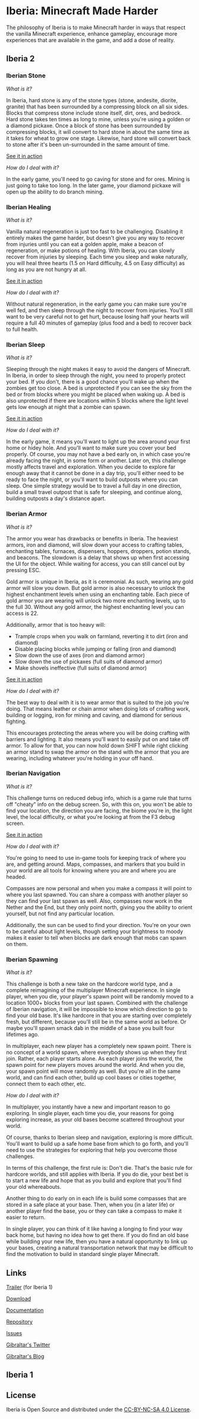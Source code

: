 Iberia: Minecraft Made Harder
====================

The philosophy of Iberia is to make Minecraft harder in ways that respect the vanilla Minecraft
experience, enhance gameplay, encourage more experiences that are available in the game, and add
a dose of reality.

Iberia 2
----------

### Iberian Stone

*What is it?*

In Iberia, hard stone is any of the stone types (stone, andesite, diorite, granite) that has been
surrounded by a compressing block on all six sides. Blocks that compress stone include stone
itself, dirt, ores, and bedrock. Hard stone takes ten times as long to mine, unless you're using a
golden or a diamond pickaxe. Once a block of stone has been surrounded by compressing blocks, it
will convert to hard stone in about the same time as it takes for wheat to grow one stage.
Likewise, hard stone will convert back to stone after it's been un-surrounded in the same amount
of time. 

[See it in action](http://imgur.com/a/9ognN)

*How do I deal with it?*

In the early game, you'll need to go caving for stone and for ores. Mining is just going to take
too long. In the later game, your diamond pickaxe will open up the ability to do branch mining.

### Iberian Healing

*What is it?*

Vanilla natural regeneration is just too fast to be challenging. Disabling it entirely makes the 
game harder, but doesn't give you any way to recover from injuries until you can eat a golden
apple, make a beacon of regeneration, or make potions of healing. With Iberia, you can slowly
recover from injuries by sleeping. Each time you sleep and wake naturally, you will heal
three hearts (1.5 on Hard difficulty, 4.5 on Easy difficulty) as long as you are not hungry at
all.

[See it in action](http://imgur.com/a/i01Xy)

*How do I deal with it?*

Without natural regeneration, in the early game you can make sure you're well fed, and then sleep
through the night to recover from injuries. You'll still want to be very careful not to get hurt,
because losing half your hearts will require a full 40 minutes of gameplay (plus food and a bed)
to recover back to full health. 

### Iberian Sleep

*What is it?*

Sleeping through the night makes it easy to avoid the dangers of Minecraft. In Iberia, in order to
sleep through the night, you need to properly protect your bed. If you don't, there is a good
chance you'll wake up when the zombies get too close. A bed is unprotected if you can see the sky
from the bed or from blocks where you might be placed when waking up. A bed is also unprotected if
there are locations within 5 blocks where the light level gets low enough at night that a zombie
can spawn. 

[See it in action](http://imgur.com/a/i01Xy)

*How do I deal with it?*

In the early game, it means you'll want to light up the area around your first home or hidey hole.
And you'll want to make sure you cover your bed properly. Of course, you may not have a bed early
on, in which case you're already facing the night, in some form or another. Later on, this
challenge mostly affects travel and exploration. When you decide to explore far enough away that it
cannot be done in a day trip, you'll either need to be ready to face the night, or you'll want to
build outposts where you can sleep. One simple strategy would be to travel a full day in one
direction, build a small travel outpost that is safe for sleeping, and continue along, building 
outposts a day's distance apart.

### Iberian Armor

*What is it?*

The armor you wear has drawbacks or benefits in Iberia. The heaviest armors, iron and diamond, will
slow down your access to crafting tables, enchanting tables, furnaces, dispensers, hoppers,
droppers, potion stands, and beacons. The slowdown is a delay that shows up when first accessing
the UI for the object. While waiting for access, you can still cancel out by pressing ESC.

Gold armor is unique in Iberia, as it is ceremonial. As such, wearing any gold armor will slow you
down. But gold armor is also necessary to unlock the highest enchantment levels when using an
enchanting table. Each piece of gold armor you are wearing will unlock two more enchanting levels,
up to the full 30. Without any gold armor, the highest enchanting level you can access is 22.

Additionally, armor that is too heavy will:
- Trample crops when you walk on farmland, reverting it to dirt (iron and diamond)
- Disable placing blocks while jumping or falling (iron and diamond)
- Slow down the use of axes (iron and diamond armor)
- Slow down the use of pickaxes (full suits of diamond armor)
- Make shovels ineffective (full suits of diamond armor)

[See it in action](http://imgur.com/a/XmePE)

*How do I deal with it?*

The best way to deal with it is to wear armor that is suited to the job you're doing. That means
leather or chain armor when doing lots of crafting work, building or logging, iron for mining and
caving, and diamond for serious fighting.

This encourages protecting the areas where you will be doing crafting with barriers and lighting.
It also means you'll want to easily put on and take off armor. To allow for that, you can now hold
down SHIFT while right clicking an armor stand to swap the armor on the stand with the armor that
you are wearing, including whatever you're holding in your off hand.

### Iberian Navigation

*What is it?*

This challenge turns on reduced debug info, which is a game rule that turns off "cheaty" info on
the debug screen. So, with this on, you won't be able to find your location, the direction you are
facing, the biome you're in, the light level, the local difficulty, or what you're looking at from
the F3 debug screen.

[See it in action](https://imgur.com/a/6irIP)

*How do I deal with it?*

You're going to need to use in-game tools for keeping track of where you are, and getting around.
Maps, compasses, and markers that you build in your world are all tools for knowing where you are
and where you are headed. 

Compasses are now personal and when you make a compass it will point to where you last spawned.
You can share a compass with another player so they can find your last spawn as well. Also,
compasses now work in the Nether and the End, but they only point north, giving you the ability
to orient yourself, but not find any particular location.

Additionally, the sun can be used to find your direction. You're on your own to be careful about
light levels, though setting your brightness to moody makes it easier to tell when blocks are dark
enough that mobs can spawn on them.

### Iberian Spawning

*What is it?*

This challenge is both a new take on the hardcore world type, and a complete reimagining of the
multiplayer Minecraft experience. In single player, when you die, your player's spawn point will
be randomly moved to a location 1000+ blocks from your last spawn. Combined with the challenge of
Iberian navigation, it will be impossible to know which direction to go to find your old base.
It's like hardcore in that you are starting over completely fresh, but different, because you'll
still be in the same world as before. Or maybe you'll spawn smack dab in the middle of a base you
built four lifetimes ago.

In multiplayer, each new player has a completely new spawn point. There is no concept of a world
spawn, where everybody shows up when they first join. Rather, each player starts alone. As each
player joins the world, the spawn point for new players moves around the world. And when you die,
your spawn point will move randomly as well. But you're all in the same world, and can find each
other, build up cool bases or cities together, connect them to each other, etc.

*How do I deal with it?*

In multiplayer, you instantly have a new and important reason to go exploring. In single player,
each time you die, your reasons for going exploring increase, as your old bases become scattered
throughout your world.

Of course, thanks to Iberian sleep and navigation, exploring is more difficult. You'll want to
build up a safe home base from which to go forth, and you'll need to use the strategies for
exploring that help you overcome those challenges.

In terms of this challenge, the first rule is: Don't die. That's the basic rule for hardcore
worlds, and still applies with Iberia. If you do die, your best bet is to start a new life and
hope that as you build and explore that you'll find your old whereabouts.

Another thing to do early on in each life is build some compasses that are stored in a safe place
at your base. Then, when you (in a later life) or another player find the base, you or they can
take a compass to make it easier to return.

In single player, you can think of it like having a longing to find your way back home, but having
no idea how to get there. If you do find an old base while building your new life, then you have a
natural opportunity to link up your bases, creating a natural transportation network that may be
difficult to find the motivation to build in standard single player Minecraft.

Links
-----
[Trailer](https://www.youtube.com/watch?v=zKrE4pOxdq4) (for Iberia 1)

[Download](https://minecraft.curseforge.com/projects/iberia)

[Documentation](http://rockhymas.github.io/iberia/)

[Repository](http://github.com/rockhymas/iberia/)

[Issues](http://github.com/rockhymas/iberia/issues)

[Gibraltar's Twitter](https://twitter.com/gibraltarmcd)

[Gibraltar's Blog](http://gibraltar.rockhymas.com/)

Iberia 1
--------



License
-------
Iberia is Open Source and distributed under the [CC-BY-NC-SA 4.0 License](https://creativecommons.org/licenses/by-nc-sa/4.0/).